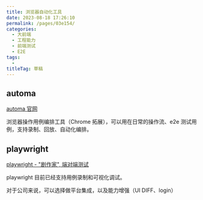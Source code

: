 ```yaml
---
title: 浏览器自动化工具
date: 2023-08-18 17:26:10
permalink: /pages/03e154/
categories: 
  - 大前端
  - 工程能力
  - 前端测试
  - E2E
tags: 
  - 
titleTag: 草稿
---
```


## automa

[automa 官网](https://www.automa.site/  )

浏览器操作用例编排工具（Chrome 拓展），可以用在日常的操作流、e2e 测试用例，支持录制、回放、自动化编排。

## playwright

[playwright - "剧作家", 端对端测试](https://mp.weixin.qq.com/s/plNRB5uklXWveXCUUT-Ufw)

playwright 目前已经支持用例录制和可视化调试。

对于公司来说，可以选择做平台集成，以及能力增强（UI DIFF、login）